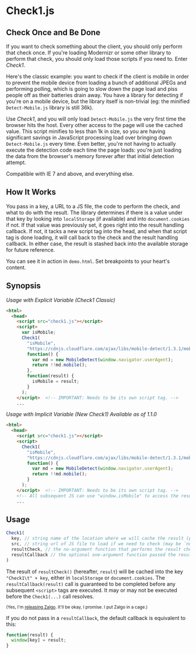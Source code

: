 Check1.js
============

Check Once and Be Done
------------------------

If you want to check something about the client, you should only perform that check once.  If you're loading Modernizr or some other library to perform that check,
you should only load those scripts if you need to. Enter *Check1*.

Here's the classic example: you want to check if the client is mobile in order to prevent the mobile device from loading a bunch of additional JPEGs and performing polling,
which is going to slow down the page load and piss people off as their batteries drain away. You have a library for detecting if you're on a mobile device, but the library
itself is non-trivial (eg: the minified `Detect-Mobile.js` library is still 36k).

Use *Check1*, and you will only load `Detect-Mobile.js` the very first time the browser hits the host. Every other access to the page will use the cached value.
This script minifies to less than 1k in size, so you are having significant savings in JavaScript processing load over bringing down `Detect-Mobile.js` every
time. Even better, you're not having to actually
execute the detection code each time the page loads: you're just loading the data from the browser's memory forever after that initial detection attempt.

Compatible with IE 7 and above, and everything else.

How It Works
--------------

You pass in a key, a URL to a JS file, the code to perform the check, and what to do with the result. The library determines if there is a value under that key
by looking into `localStorage` (if available) and into `document.cookies` if not. If that value was previously set, it goes right into the result handling callback.
If not, it tacks a new script tag into the head, and when that script tag is done loading, it will call back to the check and the result handling callback.  In
either case, the result is stashed back into the available storage for future reference.

You can see it in action in `demo.html`. Set breakpoints to your heart's content.

Synopsis
---------


*Usage with Explicit Variable (Check1 Classic)*

```html
<html>
  <head>
    <script src="check1.js"></script>
    <script>
      var isMobile;
      Check1(
        "isMobile",
        "https://cdnjs.cloudflare.com/ajax/libs/mobile-detect/1.3.1/mobile-detect.js",
        function() {
          var md = new MobileDetect(window.navigator.userAgent);
          return !!md.mobile();
        },
        function(result) {
          isMobile = result;
        }
      );
    </script>  <!-- IMPORTANT: Needs to be its own script tag. -->
    ...
```

*Usage with Implicit Variable (New Check1)*
_Available as of 1.1.0_

```html
<html>
  <head>
    <script src="check1.js"></script>
    <script>
      Check1(
        "isMobile",
        "https://cdnjs.cloudflare.com/ajax/libs/mobile-detect/1.3.1/mobile-detect.js",
        function() {
          var md = new MobileDetect(window.navigator.userAgent);
          return !!md.mobile();
        }
      );
    </script>  <!-- IMPORTANT: Needs to be its own script tag. -->
    <!-- All subsequent JS can use "window.isMobile" to access the result -->
    ...
```

Usage
--------

```javascript
Check1(
  key, // string name of the location where we will cache the result (prepended with "Check1\t")
  src, // string url of JS file to load if we need to check (may be `null` if you don't want to load anything)
  resultCheck, // the no-argument function that performs the result check, run after the JS file is loaded
  resultCallback // the optional one-argument function passed the result of the check, whether or not is was performed on this page load
)
```

The result of `resultCheck()` (hereafter, `result`) will be cached into the key `"Check1\t" + key`, either in `localStorage` or `document.cookies`.
The `resultCallback(result)` call is guaranteed to be completed before any subsequent `<script>` tags are executed.  It may or may not
be executed before the `Check1(...)` call resolves.

<sub>(Yes, I'm [releasing Zalgo](http://blog.izs.me/post/59142742143/designing-apis-for-asynchrony#posts). It'll be okay, I promise. I put Zalgo in a cage.)</sub>

If you do not pass in a `resultCallback`, the default callback is equivalent to this:

```javascript
function(result) {
  window[key] = result;
}
```
